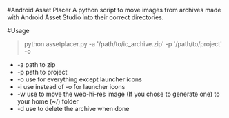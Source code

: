 #Android Asset Placer
A python script to move images from archives made with Android Asset Studio into their correct directories.

#Usage
>python assetplacer.py -a '/path/to/ic_archive.zip' -p '/path/to/project' -o

* -a path to zip
* -p path to project
* -o use for everything except launcher icons
* -i use instead of -o for launcher icons
* -w use to move the web-hi-res image (If you chose to generate one) to your home (~/) folder
* -d use to delete the archive when done 
